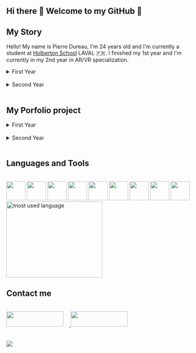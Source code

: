## Hi there 👋 Welcome to my GitHub 🎉​

## My Story
Hello! My name is Pierre Dureau, I'm 24 years old and I'm currently a student at [Holberton School](https://www.holbertonschool.com) LAVAL 🇫🇷. I finished my 1st year and I'm currently in my 2nd year in AR/VR specialization.
<br>

<details>
	<summary> First Year </summary>
<br>
During my first year at Holberton, I worked mainly in:
<ul>
	<li>C</li>
	<li>Python (Flask/SQLAlchemy)</li>
	<li>Bash Scripting</li>
	<li>HTML/CSS</li>
	<li>MySQL</li>
	<li>NodeJS (JQuery)</li>
</ul>

During this year, we learned to work as a team on several projects:
- [Printf](https://github.com/Pierre-Dureau/printf)
- [Simple Shell](https://github.com/Pierre-Dureau/simple_shell)
- [Sorting Algorithms](https://github.com/Pierre-Dureau/sorting_algorithms)
- All the projects for my first full web application: the AirBnB clone:
	- [AirBnB clone - console](https://github.com/Pierre-Dureau/holbertonschool-AirBnB_clone)
	- [AirBnB clone - web static](https://github.com/Pierre-Dureau/holbertonschool-AirBnB_clone/tree/main/web_static)
	- [AirBnB clone - MySQL](https://github.com/Pierre-Dureau/holbertonschool-AirBnB_clone_v2/)
	- [AirBnB clone - Deploy static](https://github.com/Pierre-Dureau/holbertonschool-AirBnB_clone_v2/)
 	- [AirBnB clone - Web framework](https://github.com/Pierre-Dureau/holbertonschool-AirBnB_clone_v2/tree/master/web_flask)
	- [AirBnB clone - RESTful API](https://github.com/Pierre-Dureau/holbertonschool-AirBnB_clone_v3)
	- [AirBnB clone - Web dynamic](https://github.com/Pierre-Dureau/holbertonschool-AirBnB_clone_v4)
</details>
</br>

<details>
<summary> Second Year </summary>
<br>
This year I choose the AR/VR specialization which is based on Unity and C#.
This is all the projects we worked on:
<ul>
	<li><a href="https://github.com/Pierre-Dureau/holbertonschool-csharp">C#</a>
	<li><a href="https://github.com/Pierre-Dureau/holbertonschool-unity">Unity</a>
	<li><a href="https://github.com/Pierre-Dureau/holbertonschool-interview">Interviews Algorithms</a>
	<li>And all the projects on AR/VR:
		<ul><a href="https://github.com/Pierre-Dureau/holbertonschool-unity/tree/master/unity_ar_business_card">Ar Business Card</a></ul>
		<ul><a href="https://github.com/Pierre-Dureau/holbertonschool-0x0A-unity-360_video_tour">360° Video</a></ul>
	</li>
</ul>
</details>
<br>

## My Porfolio project

<details>
	<summary> First Year </summary>
	<br>
	My portfolio project for the foundations year was a Rogue-like game done on Unity, that I developped in team with <a href="https://github.com/nboute">Nicolas Bouté</a> and <a href="https://github.com/adut24">Alexandre Dutertre</a>. The game is called Bluegun.<br> We chose to develop our portfolio project on Unity because all three of us want to do the AR/VR specialization during our second year at Holberton School.
This game engine is the primary software being used during the specialization year, so we wanted to use it to familiarize ourselves with it beforehand, but also see if we liked C# or Unity at the same time.
<br><br>
<a href="https://github.com/Pierre-Dureau/portfolio_bluegun">Project repository</a>
</details>
<br>

<details>
	<summary> Second Year </summary>
	<div align="center">
		<img src="https://icon-library.com/images/waiting-icon-gif/waiting-icon-gif-23.jpg" height='300px'>
	</div>
</details>
<br>

## Languages and Tools
</br>
<div>
<img height="50" src="https://cdn.icon-icons.com/icons2/2415/PNG/512/c_original_logo_icon_146611.png">
<img height="50" src="https://cdn.icon-icons.com/icons2/2415/PNG/512/csharp_original_logo_icon_146578.png">
<img height="50" src="https://cdn.icon-icons.com/icons2/233/PNG/512/Unity_26208.png">
<img height="50" src="https://cdn.icon-icons.com/icons2/1508/PNG/512/python_104451.png">
<img height="50" src="https://imgur.com/c6mUznG.png">
<img height="50" src="https://cdn.icon-icons.com/icons2/2107/PNG/512/file_type_html_icon_130541.png">
<img height="50" src="https://cdn.icon-icons.com/icons2/2107/PNG/512/file_type_css_icon_130661.png">
<img height="50" src="https://cdn.icon-icons.com/icons2/2108/PNG/512/javascript_icon_130900.png">
<img height="50" src="https://cdn.icon-icons.com/icons2/2699/PNG/512/mysql_official_logo_icon_169938.png">
</div>

<div align="left">
	<img width="252" height="200" src="https://github-readme-stats.vercel.app/api/top-langs/?username=Pierre-Dureau&layout=compact&langs_count=8&theme=codeSTACKr&border_color=ffffff" alt="most used language" />
</div>

## Contact me
</br>
<div>
<a href="https://www.linkedin.com/in/pierre-dureau" target="_blank">
<img width="150" height="40" src="https://cdn.icon-icons.com/icons2/2530/PNG/512/linkedin_button_icon_151847.png"
style="margin-right: 15px;" />
</a>
<a href="mailto:dureaupierre53@gmail.com">
<img width="150" height="40" src="https://cdn.icon-icons.com/icons2/2530/PNG/512/email_me_button_icon_151852.png"
style="margin-right: 15px;"/>
</a>
</div>
</br></br>
<img src="https://komarev.com/ghpvc/?username=Pierre-Dureau&&style=flat-square" />
